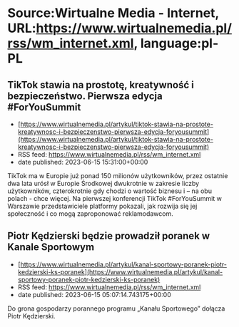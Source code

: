 # Source:Wirtualne Media - Internet, URL:https://www.wirtualnemedia.pl/rss/wm_internet.xml, language:pl-PL

## TikTok stawia na prostotę, kreatywność i bezpieczeństwo. Pierwsza edycja #ForYouSummit
 - [https://www.wirtualnemedia.pl/artykul/tiktok-stawia-na-prostote-kreatywnosc-i-bezpieczenstwo-pierwsza-edycja-foryousummit](https://www.wirtualnemedia.pl/artykul/tiktok-stawia-na-prostote-kreatywnosc-i-bezpieczenstwo-pierwsza-edycja-foryousummit)
 - RSS feed: https://www.wirtualnemedia.pl/rss/wm_internet.xml
 - date published: 2023-06-15 15:31:00+00:00

TikTok ma w Europie już ponad 150 milionów użytkowników, przez ostatnie dwa lata urósł w Europie Środkowej dwukrotnie w zakresie liczby użytkowników, czterokrotnie gdy chodzi o wartość biznesu i – na obu polach - chce więcej. Na pierwszej konferencji TikTok #ForYouSummit w Warszawie przedstawiciele platformy pokazali, jak rozwija się jej społeczność i co mogą zaproponować reklamodawcom.

## Piotr Kędzierski będzie prowadził poranek w Kanale Sportowym
 - [https://www.wirtualnemedia.pl/artykul/kanal-sportowy-poranek-piotr-kedzierski-ks-poranek](https://www.wirtualnemedia.pl/artykul/kanal-sportowy-poranek-piotr-kedzierski-ks-poranek)
 - RSS feed: https://www.wirtualnemedia.pl/rss/wm_internet.xml
 - date published: 2023-06-15 05:07:14.743175+00:00

Do grona gospodarzy porannego programu „Kanału Sportowego” dołącza Piotr Kędzierski.

